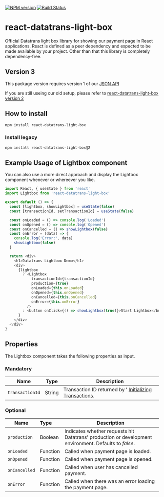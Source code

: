 [![NPM version][npm-version-image]][npm-url] [![Build Status](https://circleci.com/gh/datatrans/react-datatrans-light-box.png?circle-token=:circle-token)](https://circleci.com/gh/datatrans/react-datatrans-light-box)

# react-datatrans-light-box

Official Datatrans light box library for showing our payment page in React applications.
React is defined as a peer dependency and expected to be made available by your project. Other than that this library is completely dependency-free.

## Version 3
This package version requires version 1 of our [JSON API](https://api-reference.datatrans.ch/#tag/v1transactions)

If you are still useing our old setup, please refer to [react-datatrans-light-box version 2](https://github.com/datatrans/react-datatrans-light-box/tree/2.0.2)

## How to install

```bash
npm install react-datatrans-light-box
```
### Install legacy
```bash
npm install react-datatrans-light-box@2
```

## Example Usage of Lightbox component
You can also use a more direct approach and display the Lightbox component whenever or whereever you like.

```javascript
import React, { useState } from 'react'
import Lightbox from 'react-datatrans-light-box'

export default () => {
  const [lightbox, showLightbox] = useState(false)
  const [transactionId, setTransactionId] = useState(false)

  const onLoaded = () => console.log('Loaded')
  const onOpened = () => console.log('Opened')
  const onCancelled = () => showLightbox(false)
  const onError = (data) => {
    console.log('Error:', data)
    showLightbox(false)
  }

  return <div>
    <h1>Datatrans Lightbox Demo</h1>
    <div>
      {lightbox
        ? <Lightbox
            transactionId={transactionId}
            production={true}
            onLoaded={this.onLoaded}
            onOpened={this.onOpened}
            onCancelled={this.onCancelled}
            onError={this.onError}
          />
        : <button onClick={() => showLightbox(true)}>Start Lightbox</button>
      }
    </div>
  </div>
}
```

## Properties

The Lightbox component takes the following properties as input.

### Mandatory

Name | Type | Description
-----|------|-----|
`transactionId` | String | Transaction ID returned by ' [Initializing Transactions](https://docs.datatrans.ch/docs/redirect-lightbox#section-initializing-transactions). |

### Optional

|Name  | Type   |Description |
|----- |:------ |------------|
|`production` | Boolean | Indicates whether requests hit Datatrans' production or development environment. Defaults to *false*.|
|`onLoaded` | Function | Called when payment page is loaded.|
|`onOpened` | Function | Called when payment page is opened.|
|`onCancelled` | Function | Called when user has cancelled payment.|
|`onError` | Function | Called when there was an error loading the payment page.|

[npm-url]: https://npmjs.com/package/react-datatrans-light-box
[npm-version-image]: https://img.shields.io/npm/v/react-datatrans-light-box.svg?style=flat-square
